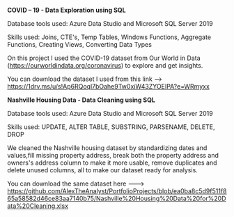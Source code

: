**COVID – 19  - Data Exploration using SQL**

Database tools used: Azure Data Studio and Microsoft SQL Server 2019

Skills used: Joins, CTE's, Temp Tables, Windows Functions, Aggregate Functions, Creating Views, Converting Data Types

On this project I used the COVID-19 dataset from Our World in Data (https://ourworldindata.org/coronavirus) to explore and get insights. 

You can download the dataset I used from this link --> https://1drv.ms/u/s!Ap6RQoql7bOahe9Tw0xiW43ZYOEIPA?e=WRmyxx


**Nashville Housing Data - Data Cleaning using SQL**

Database tools used: Azure Data Studio and Microsoft SQL Server 2019

Skills used: UPDATE, ALTER TABLE, SUBSTRING, PARSENAME, DELETE, DROP

We cleaned the Nashville housing dataset by standardizing dates and values,fill missing property address, break both the property address and owners's address column to make it more usable, remove duplicates and delete unused columns, all to make our dataset ready for analysis.

You can download the same dataset here ---> https://github.com/AlexTheAnalyst/PortfolioProjects/blob/ea0ba8c5d9f511f865a58582d46ce83aa7140b75/Nashville%20Housing%20Data%20for%20Data%20Cleaning.xlsx

